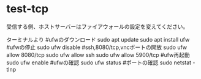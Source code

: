 # test-tcp
受信する側、ホストサーバーはファイアウォールの設定を変えてください。

ターミナルより
#ufwのダウンロード
sudo apt update
sudo apt install ufw
#ufwの停止
sudo ufw disable
#ssh,8080/tcp,vncポートの開放
sudo ufw allow 8080/tcp
sudo ufw allow ssh
sudo ufw allow 5900/tcp
#ufw再起動
sudo ufw enable
#ufwの確認
sudo ufw status
#ポートの確認
sudo netstat -tlnp
